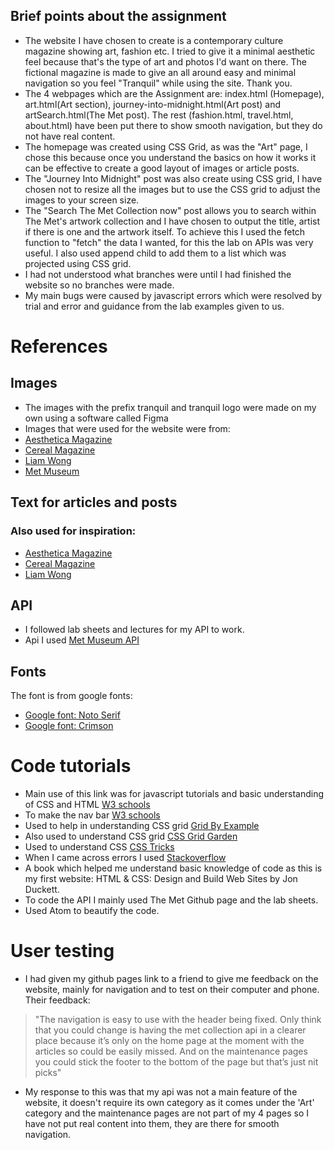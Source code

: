 
## Brief points about the assignment
- The website I have chosen to create is a contemporary culture magazine showing art, fashion etc. I tried to give it a minimal aesthetic feel because that's the type of art and photos I'd want on there. The fictional magazine is made to give an all around easy and minimal navigation so you feel "Tranquil" while using the site. Thank you.
- The 4 webpages which are the Assignment are: index.html (Homepage), art.html(Art section), journey-into-midnight.html(Art post) and artSearch.html(The Met post). The rest (fashion.html, travel.html, about.html) have been put there to show smooth navigation, but they do not have real content.
- The homepage was created using CSS Grid, as was the "Art" page, I chose this because once you understand the basics on how it works it can be effective to create a good layout of images or article posts.
- The "Journey Into Midnight" post was also create using CSS grid, I have chosen not to resize all the images but to use the CSS grid to adjust the images to your screen size.
- The "Search The Met Collection now" post allows you to search within The Met's artwork collection and I have chosen to output the title, artist if there is one and the artwork itself. To achieve this I used the fetch function to "fetch" the data I wanted, for this the lab on APIs was very useful. I also used append child to add them to a list which was projected using CSS grid.
- I had not understood what branches were until I had finished the website so no branches were made.
- My main bugs were caused by javascript errors which were resolved by trial and error and guidance from the lab examples given to us.  

# References

## Images

- The images with the prefix tranquil and tranquil logo were made on my own using a software called Figma
- Images that were used for the website were from:
- [Aesthetica Magazine](https://aestheticamagazine.com/)
- [Cereal Magazine](https://readcereal.com/)
- [Liam Wong](https://www.liamwong.com/)
- [Met Museum](https://www.metmuseum.org/)

## Text for articles and posts
### Also used for inspiration:
- [Aesthetica Magazine](https://aestheticamagazine.com/)
- [Cereal Magazine](https://readcereal.com/)
- [Liam Wong](https://www.liamwong.com/)

## API
- I followed lab sheets and lectures for my API to work.
- Api I used [Met Museum API](https://metmuseum.github.io/)

## Fonts
The font is from google fonts:
- [Google font: Noto Serif](https://fonts.google.com/specimen/Noto+Serif?selection.family=Noto+Serif)
- [Google font: Crimson](https://fonts.googleapis.com/css2?family=Crimson+Text&display=swap)

# Code tutorials

- Main use of this link was for javascript tutorials and basic understanding of CSS and HTML [W3 schools](https://www.w3schools.com/)
- To make the nav bar [W3 schools](https://www.w3schools.com/howto/howto_js_topnav_responsive.asp)
- Used to help in understanding CSS grid [Grid By Example](https://gridbyexample.com/)
- Also used to understand CSS grid [CSS Grid Garden](https://cssgridgarden.com/)
- Used to understand CSS [CSS Tricks](https://css-tricks.com/)
- When I came across errors I used [Stackoverflow](https://stackoverflow.com/)
- A book which helped me understand basic knowledge of code as this is my first website: HTML & CSS: Design and Build Web Sites by Jon Duckett.
- To code the API I mainly used The Met Github page and the lab sheets.
- Used Atom to beautify the code.

# User testing
- I had given my github pages link to a friend to give me feedback on the website, mainly for navigation and to test on their computer and phone. Their feedback:

> "The navigation is easy to use with the header being fixed. Only think that you could change is having the met collection api in a clearer place because it’s only on the home page at the moment with the articles so could be easily missed. And on the maintenance pages you could stick the footer to the bottom of the page but that’s just nit picks"

- My response to this was that my api was not a main feature of the website, it doesn't require its own category as it comes under the 'Art' category and the maintenance pages are not part of my 4 pages so I have not put real content into them, they are there for smooth navigation.  
